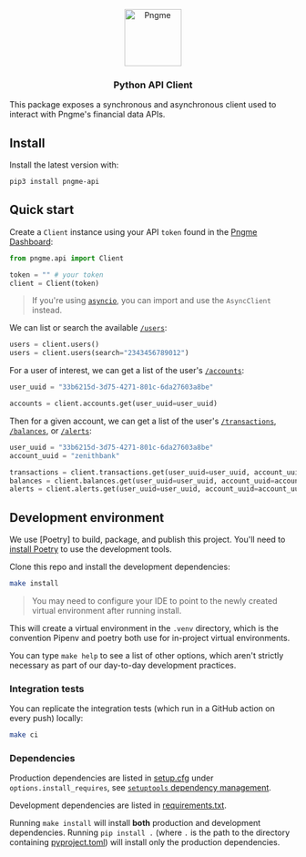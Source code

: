 <p align="center">
  <img src="https://github.com/pngme/pngme-api/blob/main/docs/logo.png?raw=true" alt="Pngme" width="100" height="100">
</p>

<h3 align="center">Python API Client</h3>

This package exposes a synchronous and asynchronous client used to interact with Pngme's financial data APIs.

## Install

Install the latest version with:

```bash
pip3 install pngme-api
```

## Quick start

Create a `Client` instance using your API `token` found in the [Pngme Dashboard](https://admin.pngme.com):

```python
from pngme.api import Client

token = "" # your token
client = Client(token)
```

> If you're using [`asyncio`](https://docs.python.org/3/library/asyncio.html), you can import and use the `AsyncClient` instead.

We can list or search the available [`/users`](https://developers.api.pngme.com/reference/get_users-1):

```python
users = client.users()
users = client.users(search="2343456789012")
```

For a user of interest, we can get a list of the user's [`/accounts`](https://developers.api.pngme.com/reference/get_users-user-uuid-accounts-1):

```python
user_uuid = "33b6215d-3d75-4271-801c-6da27603a8be"

accounts = client.accounts.get(user_uuid=user_uuid)
```

Then for a given account, we can get a list of the user's [`/transactions`](https://developers.api.pngme.com/reference/get_users-user-uuid-accounts-acct-uuid-transactions-1), [`/balances`](https://developers.api.pngme.com/reference/get_users-user-uuid-accounts-acct-uuid-balances-1), or [`/alerts`](https://developers.api.pngme.com/reference/get_users-user-uuid-accounts-acct-uuid-alerts-1):

```python
user_uuid = "33b6215d-3d75-4271-801c-6da27603a8be"
account_uuid = "zenithbank"

transactions = client.transactions.get(user_uuid=user_uuid, account_uuid=account_uuid)
balances = client.balances.get(user_uuid=user_uuid, account_uuid=account_uuid)
alerts = client.alerts.get(user_uuid=user_uuid, account_uuid=account_uuid)
```

## Development environment

We use [Poetry] to build, package, and publish this project. You'll need to [install Poetry](https://python-poetry.org/docs/#installation) to use the development tools.

Clone this repo and install the development dependencies:

```bash
make install
```

> You may need to configure your IDE to point to the newly created virtual environment after running install.

This will create a virtual environment in the `.venv` directory, which is the convention Pipenv and poetry both use for in-project virtual environments.

You can type `make help` to see a list of other options, which aren't strictly necessary as part of our day-to-day development practices.

### Integration tests

You can replicate the integration tests (which run in a GitHub action on every push) locally:

```bash
make ci
```

### Dependencies

Production dependencies are listed in [setup.cfg](./setup.cfg) under `options.install_requires`, see [`setuptools` dependency management](https://setuptools.pypa.io/en/latest/userguide/quickstart.html#dependency-management).

Development dependencies are listed in [requirements.txt](./requirements.txt).

Running `make install` will install **both** production and development dependencies. Running `pip install .` (where `.` is the path to the directory containing [pyproject.toml](./pyproject.toml)) will install only the production dependencies.
